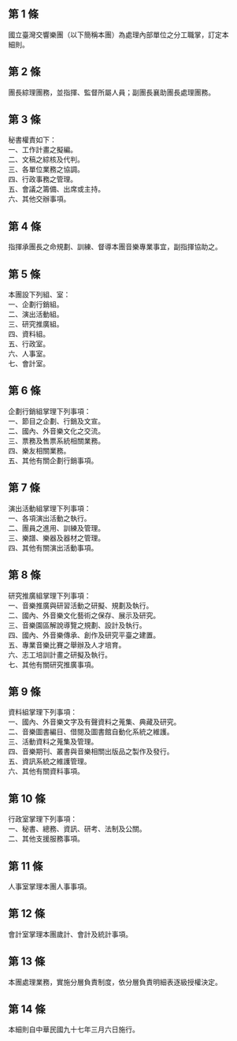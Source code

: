 第 1 條
-------
國立臺灣交響樂團（以下簡稱本團）為處理內部單位之分工職掌，訂定本  
細則。

第 2 條
-------
團長綜理團務，並指揮、監督所屬人員；副團長襄助團長處理團務。

第 3 條
-------
秘書權責如下：  
一、工作計畫之擬編。  
二、文稿之綜核及代判。  
三、各單位業務之協調。  
四、行政事務之管理。  
五、會議之籌備、出席或主持。  
六、其他交辦事項。

第 4 條
-------
指揮承團長之命規劃、訓練、督導本團音樂專業事宜，副指揮協助之。

第 5 條
-------
本團設下列組、室：  
一、企劃行銷組。  
二、演出活動組。  
三、研究推廣組。  
四、資料組。  
五、行政室。  
六、人事室。  
七、會計室。

第 6 條
-------
企劃行銷組掌理下列事項：  
一、節目之企劃、行銷及文宣。  
二、國內、外音樂文化之交流。  
三、票務及售票系統相關業務。  
四、樂友相關業務。  
五、其他有關企劃行銷事項。

第 7 條
-------
演出活動組掌理下列事項：  
一、各項演出活動之執行。  
二、團員之進用、訓練及管理。  
三、樂譜、樂器及器材之管理。  
四、其他有關演出活動事項。

第 8 條
-------
研究推廣組掌理下列事項：  
一、音樂推廣與研習活動之研擬、規劃及執行。  
二、國內、外音樂文化藝術之保存、展示及研究。  
三、音樂園區解說導覽之規劃、設計及執行。  
四、國內、外音樂傳承、創作及研究平臺之建置。  
五、專業音樂比賽之舉辦及人才培育。  
六、志工培訓計畫之研擬及執行。  
七、其他有關研究推廣事項。

第 9 條
-------
資料組掌理下列事項：  
一、國內、外音樂文字及有聲資料之蒐集、典藏及研究。  
二、音樂圖書編目、借閱及圖書館自動化系統之維護。  
三、活動資料之蒐集及管理。  
四、音樂期刊、叢書與音樂相關出版品之製作及發行。  
五、資訊系統之維護管理。  
六、其他有關資料事項。

第 10 條
--------
行政室掌理下列事項：  
一、秘書、總務、資訊、研考、法制及公關。  
二、其他支援服務事項。

第 11 條
--------
人事室掌理本團人事事項。

第 12 條
--------
會計室掌理本團歲計、會計及統計事項。

第 13 條
--------
本團處理業務，實施分層負責制度，依分層負責明細表逐級授權決定。

第 14 條
--------
本細則自中華民國九十七年三月六日施行。

